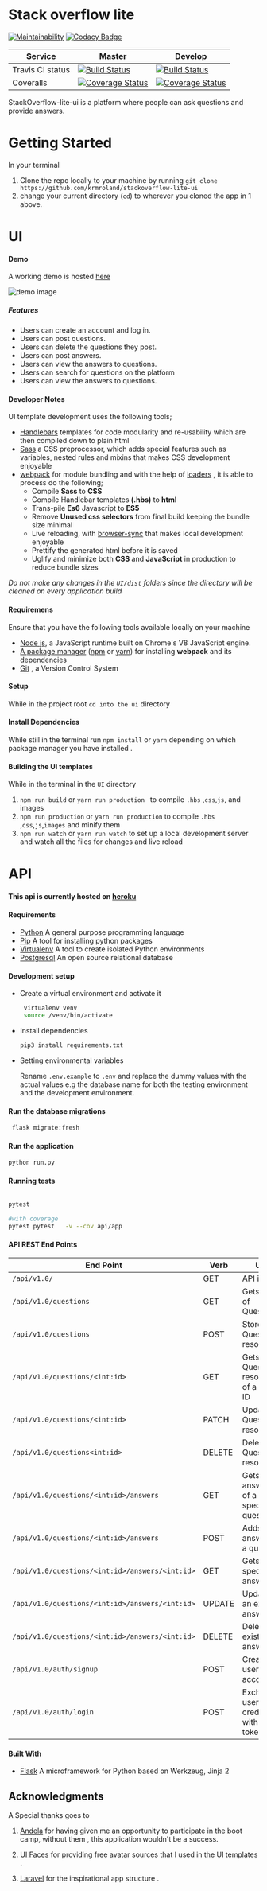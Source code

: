 # Stack overflow lite 

[![Maintainability](https://api.codeclimate.com/v1/badges/a0ff7755b693b7523265/maintainability)](https://codeclimate.com/github/krmroland/stackoverflow-lite-ui/maintainability)
[![Codacy Badge](https://api.codacy.com/project/badge/Grade/4f220c8d224a4603adfc367189499c12)](https://www.codacy.com/project/krmroland/stackoverflow-lite-ui/dashboard?utm_source=github.com&amp;utm_medium=referral&amp;utm_content=krmroland/stackoverflow-lite-ui&amp;utm_campaign=Badge_Grade_Dashboard)

| Service         | Master        | Develop    |
| -------------   |-------------|----------|
|Travis CI status | [![Build Status](https://travis-ci.org/krmroland/stackoverflow-lite-ui.svg?branch=master)](https://travis-ci.org/krmroland/stackoverflow-lite-ui)|[![Build Status](https://travis-ci.org/krmroland/stackoverflow-lite-ui.svg?branch=develop)](https://travis-ci.org/krmroland/stackoverflow-lite-ui)|
|Coveralls|[![Coverage Status](https://coveralls.io/repos/github/krmroland/stackoverflow-lite-ui/badge.svg)](https://coveralls.io/github/krmroland/stackoverflow-lite-ui)|[![Coverage Status](https://coveralls.io/repos/github/krmroland/stackoverflow-lite-ui/badge.svg?branch=e4049139-api)](https://coveralls.io/github/krmroland/stackoverflow-lite-ui?branch=develop)|



StackOverflow-lite-ui  is a platform where people can ask questions and provide answers.
# Getting Started
In your terminal 
1. Clone the repo locally to your machine by running `git clone https://github.com/krmroland/stackoverflow-lite-ui`
2. change your current directory (`cd`) to wherever you cloned the app in 1 above.

# UI

#### Demo
A working demo is hosted [here](https://krmroland.github.io/stackoverflow-lite-ui/)

![demo image](demo.gif "Demo")

##### Features
- Users can create an account and log in.
- Users can post questions.
- Users can delete the questions they post.
- Users can post answers.
- Users can view the answers to questions.
- Users can search for questions on the platform
- Users can view the answers to questions.

#### Developer Notes

UI template development uses the following tools;
- [Handlebars](https://handlebarsjs.com/) templates for code modularity and re-usability which are then compiled down to plain html
- [Sass](https://sass-lang.com/)  a CSS preprocessor, which adds special features such as variables, nested rules and mixins that makes CSS development enjoyable
- [webpack](https://webpack.js.org/) for module bundling and  with the help of [loaders](https://webpack.js.org/loaders/) , it is able to process do the following;
    - Compile **Sass** to **CSS**
    - Compile Handlebar templates **(.hbs)** to **html**
    - Trans-pile **Es6** Javascript to **ES5**
    - Remove **Unused css selectors**  from final build keeping the bundle size minimal
    - Live reloading, with [browser-sync](https://browsersync.io/) that makes local development enjoyable
    - Prettify the generated html before it is saved
    - Uglify and minimize both **CSS** and **JavaScript** in production to reduce bundle sizes
 
 
 _Do not make any changes in  the  `UI/dist` folders since the directory will be cleaned on every application build_



#### Requiremens
Ensure that you have the following tools available locally on your machine

-   [Node js](https://nodejs.org/en/), a JavaScript runtime built on Chrome's V8 JavaScript engine.
-   [A package manager](https://en.wikipedia.org/wiki/Package_manager) ([npm](https://www.npmjs.com/) or [yarn](https://yarnpkg.com/lang/en/)) for installing  **webpack** and its dependencies
-   [Git](https://git-scm.com/) , a Version Control System

#### Setup
While in the project root `cd into the ui` directory

#### Install Dependencies
While still in the terminal run `npm install` or  `yarn` depending on which package manager you have installed .

#### Building the UI templates
While in the terminal in the `UI` directory
 1. `npm run build` or `yarn run production ` to compile `.hbs` ,`css`,`js`, and images
 2. `npm run production` or `yarn run production` to compile `.hbs`  ,`css`,`js`,`images` and minify them
 3. `npm run watch` or `yarn run watch` to set up a local development server and watch all the files for changes and live reload

# API
#### This __api__ is currently hosted on [heroku](https://andela-stackoverflow-v1.herokuapp.com/api/v1.0/)
#### Requirements
- [Python](https://www.python.org/) A general purpose programming language
- [Pip](https://pypi.org/project/pip/) A tool for installing python packages
- [Virtualenv](https://virtualenv.pypa.io/en/stable/)  A tool to create isolated Python environments
- [Postgresql](https://www.postgresql.org/) An open  source relational database
#### Development setup
- Create a virtual environment and activate it
  ```bash
   virtualenv venv
   source /venv/bin/activate
  ```
- Install dependencies 
  ```bash
  pip3 install requirements.txt
  ```
- Setting environmental variables

  Rename `.env.example` to `.env` and replace the dummy values with the actual values e.g the database name for both the testing environment and the development environment.


#### Run the database migrations
```bash
 flask migrate:fresh
``` 



#### Run the application
```bash
python run.py
```

#### Running tests
```bash

pytest

#with coverage
pytest pytest   -v --cov api/app
```
#### API REST End Points
| End Point                                           | Verb |Use                                            |
| ----------------------------------------------------|------|-----------------------------------------------|
|`/api/v1.0/`                                         |GET   |API index                                      |
|`/api/v1.0/questions`                                |GET   |Gets a list of Questions                       |
|`/api/v1.0/questions`                                |POST  |Stores a Question resource                     |
|`/api/v1.0/questions/<int:id>`                       |GET   |Gets a Question resource of a given ID         |
|`/api/v1.0/questions/<int:id> `                      |PATCH |Updates a Question resource                    |
|`/api/v1.0/questions<int:id>`                        |DELETE|Deletes a Question resource                    |
|`/api/v1.0/questions/<int:id>/answers`               |GET   |Gets a answers of a specific question          |
|`/api/v1.0/questions/<int:id>/answers`               |POST  |Adds a an answer to a question                 |
|`/api/v1.0/questions/<int:id>/answers/<int:id>`      |GET   |Gets a specific answer                         |
|`/api/v1.0/questions/<int:id>/answers/<int:id>`      |UPDATE|Updates an existing answer                     |
|`/api/v1.0/questions/<int:id>/answers/<int:id>`      |DELETE|Deletes an existing answer                     |
|`/api/v1.0/auth/signup`                              |POST  | Creates a user account                        |
|`/api/v1.0/auth/login`                               |POST  |Exchanges  user credentials with a token       |


#### Built With
- [Flask](http://flask.pocoo.org/) A microframework for Python based on Werkzeug, Jinja 2 


## Acknowledgments
 A Special thanks goes to 
1. [Andela](https://andela.com/) for having given me an opportunity to participate in the boot camp, without them , this application wouldn't be a success.

2. [UI Faces](https://uifaces.co/) for providing free avatar sources that I used in the UI templates .
3. [Laravel](https://laravel.com)  for the inspirational app structure .
